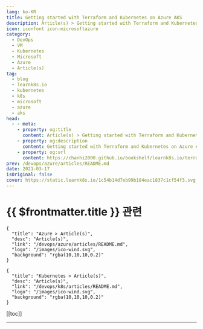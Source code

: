 ```yaml
---
lang: ko-KR
title: Getting started with Terraform and Kubernetes on Azure AKS
description: Article(s) > Getting started with Terraform and Kubernetes on Azure AKS
icon: iconfont icon-microsoftazure
category:
  - DevOps
  - VM
  - Kubernetes
  - Microsoft
  - Azure
  - Article(s)
tag:
  - blog
  - learnk8s.io
  - kubernetes
  - k8s
  - microsoft
  - azure
  - aks
head:
  - - meta:
    - property: og:title
      content: Article(s) > Getting started with Terraform and Kubernetes on Azure AKS
    - property: og:description
      content: Getting started with Terraform and Kubernetes on Azure AKS
    - property: og:url
      content: https://chanhi2000.github.io/bookshelf/learnk8s.io/terraform-aks.html
prev: /devops/azure/articles/README.md
date: 2021-03-17
isOriginal: false
cover: https://static.learnk8s.io/1c54b14d7eb99b184eac1837c1cf54f3.svg
---
```


# {{ $frontmatter.title }} 관련

```component VPCard
{
  "title": "Azure > Article(s)",
  "desc": "Article(s)",
  "link": "/devops/azure/articles/README.md",
  "logo": "/images/ico-wind.svg",
  "background": "rgba(10,10,10,0.2)"
}
```

```component VPCard
{
  "title": "Kubernetes > Article(s)",
  "desc": "Article(s)",
  "link": "/devops/k8s/articles/README.md",
  "logo": "/images/ico-wind.svg",
  "background": "rgba(10,10,10,0.2)"
}
```

[[toc]]

---

<SiteInfo
  name="Getting started with Terraform and Kubernetes on Azure AKS"
  desc="Learn how you can use Terraform to create Kubernetes cluster in Azure."
  url="https://learnk8s.io/terraform-aks"
  logo="https://static.learnk8s.io/f7e5160d4744cf05c46161170b5c11c9.svg"
  preview="https://static.learnk8s.io/1c54b14d7eb99b184eac1837c1cf54f3.svg"/>

<!-- TODO: 작성 -->
